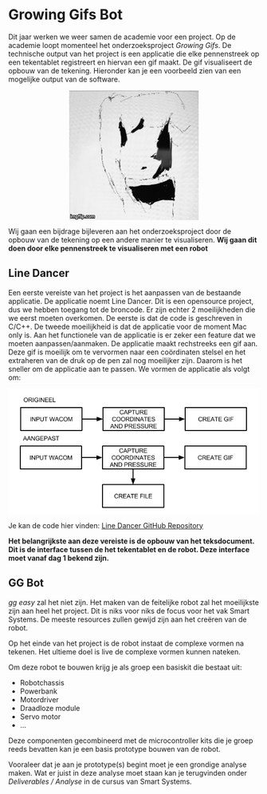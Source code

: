 # Growing Gifs Bot
Dit jaar werken we weer samen de academie voor een project. Op de academie
loopt momenteel het onderzoeksproject *Growing Gifs*. De technische output van
het project is een applicatie die elke pennenstreek op een tekentablet
registreert en hiervan een gif maakt. De gif visualiseert de opbouw van de
tekening. Hieronder kan je een voorbeeld zien van een mogelijke output van de
software.

<img style="display:block; margin: auto;" src="./img/growing_gifs.gif" alt="">

Wij gaan een bijdrage bijleveren aan het onderzoeksproject door de
opbouw van de tekening op een andere manier te visualiseren.
**Wij gaan dit doen door elke pennenstreek te visualiseren met een robot**


## Line Dancer

Een eerste vereiste van het project is het aanpassen van de bestaande
applicatie. De applicatie noemt Line Dancer. Dit is een opensource project, dus
we hebben toegang tot de broncode. Er zijn echter 2 moeilijkheden die we eerst
moeten overkomen. De eerste is dat de code is geschreven in C/C++. De tweede
moeilijkheid is dat de applicatie voor de moment Mac only is.  Aan het
functionele van de applicatie is er zeker een feature dat we moeten
aanpassen/aanmaken. De applicatie maakt rechstreeks een gif aan. Deze gif is
moeilijk om te vervormen naar een coördinaten stelsel en het extraheren van de
druk op de pen zal nog moeilijker zijn. Daarom is het sneller om de applicatie
aan te passen. We vormen de applicatie als volgt om:

<img style="display:block; margin: auto;" src="./img/ssys-blokdiagram-software.png" alt="">

Je kan de code hier vinden: [Line Dancer GitHub
Repository](https://github.com/lab101/LineDancer)


**Het belangrijkste aan deze vereiste is de opbouw van het teksdocument. Dit is
de interface tussen de het tekentablet en de robot. Deze interface moet vanaf
dag 1 bekend zijn.**

## GG Bot

*gg easy* zal het niet zijn. Het maken van de feitelijke robot zal het
moeilijkste zijn aan heel het project. Dit is niks voor niks de focus voor het
vak Smart Systems. De meeste resources zullen gewijd zijn aan het creëren van
de robot.

Op het einde van het project is de robot instaat de complexe vormen na tekenen.
Het ultieme doel is live de complexe vormen kunnen nateken.

Om deze robot te bouwen krijg je als groep een basiskit die  bestaat uit:
- Robotchassis
- Powerbank
- Motordriver
- Draadloze module
- Servo motor
- ...

Deze componenten gecombineerd met de microcontroller kits die je groep reeds
bevatten kan je een basis prototype bouwen van de robot.

Vooraleer dat je aan je prototype(s) begint moet je een grondige analyse maken.
Wat er juist in deze analyse moet staan kan je terugvinden onder
*Deliverables / Analyse* in de cursus van Smart Systems.






